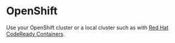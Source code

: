 # OpenShift

Use your OpenShift cluster or a local cluster such as with [Red Hat CodeReady Containers](https://developers.redhat.com/products/codeready-containers/overview).
